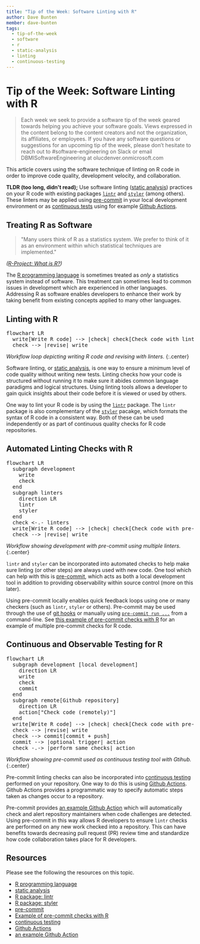 ```yaml
---
title: "Tip of the Week: Software Linting with R"
author: Dave Bunten
member: dave-bunten
tags:
  - tip-of-the-week
  - software
  - r
  - static-analysis
  - linting
  - continuous-testing
---
```


# Tip of the Week: Software Linting with R

> Each week we seek to provide a software tip of the week geared towards helping you achieve your software goals. Views expressed in the content belong to the content creators and not the organization, its affiliates, or employees. If you have any software questions or suggestions for an upcoming tip of the week, please don’t hesitate to reach out to #software-engineering on Slack or email DBMISoftwareEngineering at olucdenver.onmicrosoft.com

This article covers using the software technique of linting on R code in order to improve code quality, development velocity, and collaboration.

__TLDR (too long, didn't read);__
Use software linting ([static analysis](https://en.wikipedia.org/wiki/Static_program_analysis)) practices on your R code with existing packages [`lintr`](https://github.com/r-lib/lintr) and [`styler`](https://github.com/r-lib/styler) (among others). These linters may be applied using [pre-commit](https://pre-commit.com) in your local development environment or as [continuous tests](https://en.wikipedia.org/wiki/Continuous_testing) using for example [Github Actions](https://docs.github.com/en/actions).

## Treating R as Software

> "Many users think of R as a statistics system. We prefer to think of it as an environment within which statistical techniques are implemented."

_([R-Project: What is R?](https://www.r-project.org/about.html))_

The [R programming language](https://en.wikipedia.org/wiki/R_(programming_language)) is sometimes treated as _only_ a statistics system instead of software. This treatment can sometimes lead to common issues in development which are experienced in other languages. Addressing R as software enables developers to enhance their work by taking benefit from existing concepts applied to many other languages.

## Linting with R

<pre class="mermaid">
flowchart LR
  write[Write R code] --> |check| check[Check code with linters]
  check --> |revise| write
</pre>
<script type="module">
  import mermaid from 'https://unpkg.com/mermaid@9/dist/mermaid.esm.min.mjs';
  mermaid.initialize({ startOnLoad: true });
</script>

_Workflow loop depicting writing R code and revising with linters._
{:.center}

Software linting, or [static analysis](https://en.wikipedia.org/wiki/Static_program_analysis), is one way to ensure a minimum level of code quality without writing new tests. Linting checks how your code is structured without running it to make sure it abides common language paradigms and logical structures. Using linting tools allows a developer to gain quick insights about their code before it is viewed or used by others.

One way to lint your R code is by using the [`lintr`](https://github.com/r-lib/lintr) package. The `lintr` package is also complementary of the [`styler`](https://github.com/r-lib/styler) pacakge, which formats the syntax of R code in a consistent way. Both of these can be used independently or as part of continuous quality checks for R code repositories.

## Automated Linting Checks with R

<pre class="mermaid">
flowchart LR
  subgraph development
    write
    check
  end
  subgraph linters
    direction LR
    lintr
    styler
  end
  check <-.- linters
  write[Write R code] --> |check| check[Check code with pre-commit]
  check --> |revise| write
</pre>

_Workflow showing development with pre-commit using multiple linters._
{:.center}

`lintr` and `styler` can be incorporated into automated checks to help make sure linting (or other steps) are always used with new code. One tool which can help with this is [pre-commit](https://pre-commit.com/), which acts as both a local development tool in addition to providing observability within source control (more on this later).

Using pre-commit locally enables quick feedback loops using one or many checkers (such as `lintr`, `styler` or others). Pre-commit may be used through the use of [git hooks](https://pre-commit.com/#usage) or manually using [`pre-commit run ...`](https://pre-commit.com/#pre-commit-run) from a command-line. See [this example of pre-commit checks with R](https://github.com/lorenzwalthert/precommit) for an example of multiple pre-commit checks for R code.

## Continuous and Observable Testing for R

<pre class="mermaid">
flowchart LR
  subgraph development [local development]
    direction LR
    write
    check
    commit
  end
  subgraph remote[Github repository]
    direction LR
    action["Check code (remotely)"]
  end
  write[Write R code] --> |check| check[Check code with pre-commit]
  check --> |revise| write
  check --> commit[commit + push]
  commit --> |optional trigger| action
  check -.-> |perform same checks| action
</pre>

_Workflow showing pre-commit used as continuous testing tool with Gtihub._
{:.center}

Pre-commit linting checks can also be incorporated into [continuous testing](https://en.wikipedia.org/wiki/Continuous_testing) performed on your repository. One way to do this is using [Github Actions](https://docs.github.com/en/actions). Github Actions provides a programmatic way to specify automatic steps taken as changes occur to a repository.

Pre-commit provides [an example Github Action](https://github.com/pre-commit/action) which will automatically check and alert repository maintainers when code challenges are detected. Using pre-commit in this way allows R developers to ensure `lintr` checks are performed on any new work checked into a repository. This can have benefits towards decreasing pull request (PR) review time and standardize how code collaboration takes place for R developers.

## Resources

Please see the following the resources on this topic.

- [R programming language](https://en.wikipedia.org/wiki/R_(programming_language))
- [static analysis](https://en.wikipedia.org/wiki/Static_program_analysis)
- [R package: lintr](https://github.com/r-lib/lintr)
- [R package: styler](https://github.com/r-lib/styler)
- [pre-commit](https://pre-commit.com/)
- [Example of pre-commit checks with R](https://github.com/lorenzwalthert/precommit)
- [continuous testing](https://en.wikipedia.org/wiki/Continuous_testing)
- [Github Actions](https://docs.github.com/en/actions)
- [an example Github Action](https://github.com/pre-commit/action)
